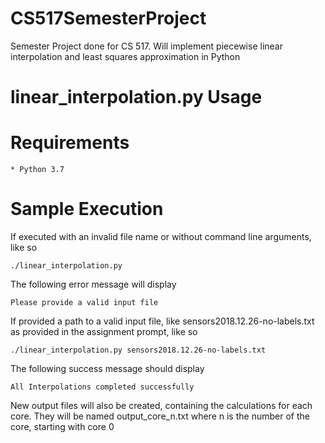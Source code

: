 # CS517SemesterProject
Semester Project done for CS 517. Will implement piecewise linear interpolation and least squares approximation in Python

# linear_interpolation.py Usage

# Requirements
    * Python 3.7

# Sample Execution
If executed with an invalid file name or without command line arguments, like so
```
./linear_interpolation.py
```

The following error message will display
```
Please provide a valid input file
```

If provided a path to a valid input file, like sensors2018.12.26-no-labels.txt as provided in the assignment prompt, like so
```
./linear_interpolation.py sensors2018.12.26-no-labels.txt
```

The following success message should display
```
All Interpolations completed successfully
```
New output files will also be created, containing the calculations for each core.
They will be named output_core_n.txt where n is the number of the core, starting with core 0
